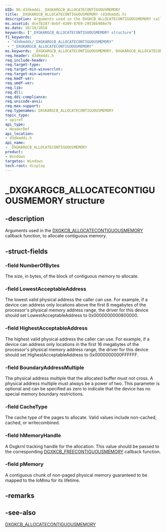 ```yaml
---
UID: NS:d3dkmddi._DXGKARGCB_ALLOCATECONTIGUOUSMEMORY
title: _DXGKARGCB_ALLOCATECONTIGUOUSMEMORY (d3dkmddi.h)
description: Arguments used in the DXGKCB_ALLOCATECONTIGUOUSMEMORY callback function, to allocate contiguous memory.
ms.assetid: dce7b187-8ebf-4309-8769-29536b908e76
ms.date: 10/19/2018
keywords: ["_DXGKARGCB_ALLOCATECONTIGUOUSMEMORY structure"]
f1_keywords:
 - "d3dkmddi/_DXGKARGCB_ALLOCATECONTIGUOUSMEMORY"
 - "_DXGKARGCB_ALLOCATECONTIGUOUSMEMORY"
ms.keywords: _DXGKARGCB_ALLOCATECONTIGUOUSMEMORY, DXGKARGCB_ALLOCATECONTIGUOUSMEMORY, *INOUT_PDXGKARGCB_ALLOCATECONTIGUOUSMEMORY
req.header: d3dkmddi.h
req.include-header:
req.target-type:
req.target-min-winverclnt:
req.target-min-winversvr:
req.kmdf-ver:
req.umdf-ver:
req.lib:
req.dll:
req.ddi-compliance:
req.unicode-ansi:
req.max-support:
req.typenames: DXGKARGCB_ALLOCATECONTIGUOUSMEMORY
topic_type:
- apiref
api_type:
- HeaderDef
api_location:
- d3dkmddi.h
api_name:
- _DXGKARGCB_ALLOCATECONTIGUOUSMEMORY
product: 
- Windows
targetos: Windows
tech.root: display
---
```


# _DXGKARGCB_ALLOCATECONTIGUOUSMEMORY structure

## -description

Arguments used in the [DXGKCB_ALLOCATECONTIGUOUSMEMORY](nc-d3dkmddi-dxgkcb_allocatecontiguousmemory.md) callback function, to allocate contiguous memory.

## -struct-fields

### -field NumberOfBytes

The size, in bytes, of the block of contiguous memory to allocate.

### -field LowestAcceptableAddress

The lowest valid physical address the caller can use. For example, if a device can address only locations above the first 8 megabytes of the processor's physical memory address range, the driver for this device should set LowestAcceptableAddress to 0x0000000000800000.

### -field HighestAcceptableAddress

The highest valid physical address the caller can use. For example, if a device can address only locations in the first 16 megabytes of the processor's physical memory address range, the driver for this device should set HighestAcceptableAddress to 0x0000000000FFFFFF.

### -field BoundaryAddressMultiple

The physical address multiple that the allocated buffer must not cross. A physical address multiple must always be a power of two. This parameter is optional and can be specified as zero to indicate that the device has no special memory boundary restrictions.

### -field CacheType

The cache type of the pages to allocate. Valid values include non-cached, cached, or writecombined.

### -field hMemoryHandle

A Dxgkrnl tracking handle for the allocation. This value should be passed to the corresponding [DGXKCB_FREECONTIGUOUSMEMORY](nc-d3dkmddi-dxgkcb_freecontiguousmemory.md) callback function.

### -field pMemory

A contiguous chunk of non-paged physical memory guaranteed to be mapped to the IoMmu for its lifetime.

## -remarks

## -see-also

[DXGKCB_ALLOCATECONTIGUOUSMEMORY](nc-d3dkmddi-dxgkcb_allocatecontiguousmemory.md)
